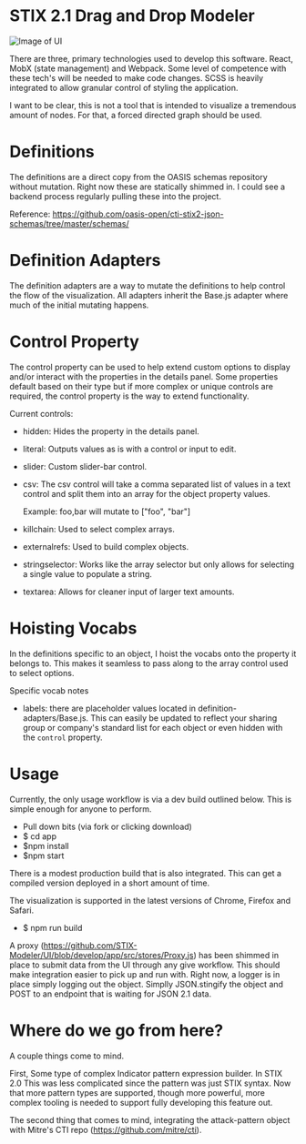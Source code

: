 # STIX 2.1 Drag and Drop Modeler

![Image of UI](https://github.com/STIX-Modeler/UI/blob/develop/example-stix.png)

There are three, primary technologies used to develop this software. React, MobX (state management) and Webpack. Some level of competence with these tech's will be needed to make code changes. SCSS is heavily integrated to allow granular control of styling the application.

I want to be clear, this is not a tool that is intended to visualize a tremendous amount of nodes. For that, a forced directed graph should be used.

# Definitions

The definitions are a direct copy from the OASIS schemas repository without mutation. Right now these are statically shimmed in. I could see a backend process regularly pulling these into the project.

Reference: https://github.com/oasis-open/cti-stix2-json-schemas/tree/master/schemas/

# Definition Adapters

The definition adapters are a way to mutate the definitions to help control the flow of the visualization. All adapters inherit the Base.js adapter where much of the initial mutating happens.

# Control Property

The control property can be used to help extend custom options to display and/or interact with the properties in the details panel. Some properties default based on their type but if more complex or unique controls are required, the control property is the way to extend functionality.

Current controls:
- hidden: Hides the property in the details panel.
- literal: Outputs values as is with a control or input to edit.
- slider: Custom slider-bar control.
- csv: The csv control will take a comma separated list of values in a text control and split them into an array for the object property values.

    Example: foo,bar will mutate to ["foo", "bar"]

- killchain: Used to select complex arrays.
- externalrefs: Used to build complex objects.
- stringselector: Works like the array selector but only allows for selecting a single value to populate a string.
- textarea: Allows for cleaner input of larger text amounts.

# Hoisting Vocabs

In the definitions specific to an object, I hoist the vocabs onto the property it belongs to. This makes it seamless to pass along to the array control used to select options.

Specific vocab notes

- labels: there are placeholder values located in definition-adapters/Base.js. This can easily be updated to reflect your sharing group or company's standard list for each object or even hidden with the `control` property.

# Usage

Currently, the only usage workflow is via a dev build outlined below. This is simple enough for anyone to perform.

 - Pull down bits (via fork or clicking download)
 - $ cd app
 - $npm install
 - $npm start

There is a modest production build that is also integrated. This can get a compiled version deployed in a short amount of time.

The visualization is supported in the latest versions of Chrome, Firefox and Safari. 

- $ npm run build

A proxy (https://github.com/STIX-Modeler/UI/blob/develop/app/src/stores/Proxy.js) has been shimmed in place to submit data from the UI through any give workflow. This should make integration easier to pick up and run with. Right now, a logger is in place simply logging out the object. Simplly JSON.stingify the object and POST to an endpoint that is waiting for JSON 2.1 data.

# Where do we go from here?

A couple things come to mind. 

First, Some type of complex Indicator pattern expression builder. In STIX 2.0 This was less complicated since the pattern was just STIX syntax. Now that more pattern types are supported, though more powerful, more complex tooling is needed to support fully developing this feature out.

The second thing that comes to mind, integrating the attack-pattern object with Mitre's CTI repo (https://github.com/mitre/cti).
